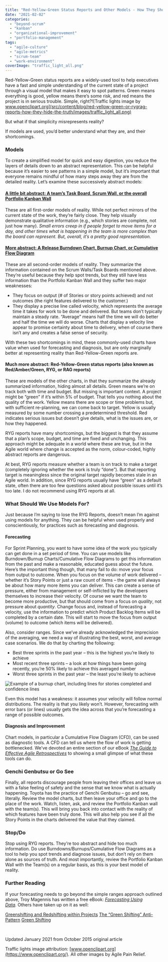 ```yaml
---
title: "Red-Yellow-Green Status Reports and Other Models - How They Should and Shouldn’t Be Used"
date: "2021-02-02"
categories: 
  - "beyond-scrum"
  - "kanban"
  - "organizational-improvement"
  - "portfolio-management"
tags: 
  - "agile-culture"
  - "agile-metrics"
  - "scrum-team"
  - "work-environment"
coverImage: "traffic_light_all.png"
---
```


Red-Yellow-Green status reports are a widely-used tool to help executives have a fast and simple understanding of the current state of a project through a visual model that makes it easy to spot patterns. Green means everything is good, yellow means there’s some risk, and red means the project is in serious trouble. Simple, right?![Traffic lights image by www.openclipart.org](src/content/blog/red-yellow-green-or-rygrag-reports-how-they-hide-the-truth/images/traffic_light_all.png)

But what if that simplicity misrepresents reality?

If models are used, you’d better understand what they are, and their shortcomings.

### Models

To create a simplified model for quick and easy digestion, you reduce the layers of details down to an abstract representation. This can be helpful because it’s easier to see patterns in a simple model, but it’s important that everyone remains mindful of how many steps away they are from the detailed reality. Let’s examine these successively abstract models:

#### [A little bit abstract: A team’s Task Board, Scrum Wall, or the overall Portfolio Kanban Wall](/blog/kanban-portfolio-view.html)

These are all first-order models of reality. While not perfect mirrors of the current state of the work, they’re fairly close. They help visually demonstrate qualitative information (e.g., which stories are complete, not just how many). _Small errors creep in if people forget to move items for a day, and other times what is happening in the team is more complex than the board can represent. But, overall, it’s a pretty good representation._

#### [More abstract: A Release Burndown Chart, Burnup Chart, or Cumulative Flow Diagram](/blog/kanban-portfolio-view-continued.html)

These are all second-order models of reality. They summarize the information contained on the Scrum Walls/Task Boards mentioned above. They’re useful because they help spot trends, but they still have less information than the Portfolio Kanban Wall and they suffer two major weaknesses:

- They focus on output (# of Stories or story points achieved) and not outcomes (the right features delivered to the customer.)
- They display a precise line called velocity, which represents the average time it takes for work to be done and delivered. But teams don’t typically maintain a steady rate. “Average” means half the time we will do better and half the time we will do worse. Charts that display a velocity line appear to promise certainty about time to delivery, when of course there isn’t any and creates a false sense of security.

With these two shortcomings in mind, these commonly-used charts have value when used for forecasting and diagnosis, but are only marginally better at representing reality than Red-Yellow-Green reports are.

#### Much more abstract: Red-Yellow-Green status reports (also known as Red/Amber/Green, RYG, or RAG reports)

These are models of the other charts, in that they summarize the already summarized information, hiding almost all details. Green means we’re on track both with time and budget. But missing is important context. A project might be “green” if it’s within 5% of budget. That tells you nothing about the quality of the work. Yellow means there are scope or time problems but, with sufficient re-planning, we can come back to target. Yellow is usually measured by some number crossing a predetermined threshold. Red indicates serious issues but doesn’t give details, what is the issues are, or how they happened.

RYG reports have many shortcomings, but the biggest is that they assume that a plan’s scope, budget, and time are fixed and unchanging. This approach might be adequate in a world where these are true, but in the Agile world where change is accepted as the norm, colour-coded, highly abstract reports are dangerous.

At best, RYG reports measure whether a team is on track to make a target (completely ignoring whether the work is truly “done”). But that reporting target is meaningless since the original target rapidly becomes stale in an Agile world. In addition, since RYG reports usually have “green” as a default state, often there are too few questions asked about possible issues until it’s too late. I do not recommend using RYG reports at all.

### What Should We Use Models For?

Just because I’m saying to lose the RYG Reports, doesn’t mean I’m against using models for anything. They can be helpful when used properly and conscientiously, for practices such as forecasting and diagnosis.

#### Forecasting

For Sprint Planning, you want to have some idea of the work you typically can get done in a set period of time. You can use models like Burndown/Burnup Charts/Cumulative Flow Diagrams to get this information from the past and make a reasonable, educated guess about the future. Here’s the important thing though, that many fail to do: move your focus from output to outcome. When you focus on the volume of work delivered – whether it’s Story Points or just a raw count of items – the game will always be about how many more items you can deliver. This can create a sense of pressure, either from management or self-inflicted by the developers themselves to increase their velocity. Of course we want the team to become more productive, but that should come from a focus on _quality_, not pressure about _quantity_. Change focus and, instead of forecasting a velocity, use the information to predict which Product Backlog Items will be completed by a certain date. This will start to move the focus from output (volume) to outcome (which items will be delivered).

Also, consider ranges. Since we’ve already acknowledged the imprecision of the averaging, we need a way of illustrating the best, worst, and average case scenarios. We do that by charting the following:

- Best three sprints in the past year – this is the highest you’re likely to achieve
- Most recent three sprints – a look at how things have been going recently, you’re 50% likely to achieve this averaged number
- Worst three sprints in the past year – the least you’re likely to achieve

![Example of a burnup chart, including lines for stories completed and confidence lines](src/content/blog/red-yellow-green-or-rygrag-reports-how-they-hide-the-truth/images/burnup-chart-stories-completed.jpg)

Even this model has a weakness: it assumes your velocity will follow normal distributions. The reality is that you likely won’t. However, forecasting with error bars (or lines) usually gets the idea across that you’re forecasting a range of possible outcomes.

#### Diagnosis and Improvement

Chart models, in particular a Cumulative Flow Diagram (CFD), can be used as diagnostic tools. A CFD can tell us where the flow of work is getting bottlenecked. We’ve devoted an entire section of our eBook [_The Guide to Effective Agile Retrospectives_](/guide-to-effective-agile-retrospectives) to showing a small glimpse of what these tools can do.

### Genchi Genbutsu or Go See

Finally, all reports discourage people from leaving their offices and leave us with a false feeling of safety and the sense that we know what is actually happening. Toyota has the practice of Genchi Genbutsu – go and see, literally. Review the model charts, but then leave your office and go to the place of the work. Watch, listen, ask, and review the Portfolio Kanban wall with the team(s). This will bring you back into contact with the reality of which features have been truly done. This will also help you see if all the Story Points in the charts delivered the value that they claimed.

### Stop/Do

Stop using RYG reports. They’re too abstract and hide too much information. Do use Burndowns/Burnups/Cumulative Flow Diagrams as a tool to help you spot trends and diagnose issues, but don’t rely on them alone as sources of truth. And most importantly, review the Portfolio Kanban Wall with the Team(s) on a regular basis, as this is your best model of reality.

### Further Reading

If your forecasting needs to go beyond the simple ranges approach outlined above, Troy Magennis has written a free eBook: _[Forecasting Using Data](https://medium.com/forecasting-using-data)._ Others have taken up on it as well:

[Greenshifting and Redshifting within Projects](https://www.solutionsiq.com/resource/blog-post/greenshifting-and-redshifting-within-projects/) [The “Green Shifting” Anti-Pattern](http://www.edmundschweppe.com/2013/12/the-green-shifting-anti-pattern/) [Green Shifting](http://calleam.com/WTPF/?p=1205)

 

Updated January 2021 from October 2015 original article

Traffic lights image attribution: [www.openclipart.org](https://www.openclipart.org/). All other images by Agile Pain Relief.
